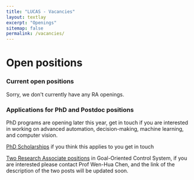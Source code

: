 ```yaml
---
title: "LUCAS - Vacancies"
layout: textlay
excerpt: "Openings"
sitemap: false
permalink: /vacancies/
---
```


# Open positions

### Current open positions
Sorry, we don't currently have any RA openings.


### Applications for PhD and Postdoc positions

PhD programs are opening later this year, get in touch if you are interested in working on advanced automation, decision-making, machine learning, and computer vision.

[PhD Scholarships](https://www.lboro.ac.uk/study/postgraduate/fees-funding/research-degree-funding/china-scholarship-council/) if you think this applies to you get in touch 

[Two Research Associate positions](https://vacancies.lboro.ac.uk/tlive_webrecruitment/wrd/run/ETREC107GF.open?VACANCY_ID=585387T83z&WVID=5913100PrZ&LANG=USA) in Goal-Oriented Control System, if you are interested please contact Prof Wen-Hua Chen, and the link of the description of the two posts will be updated soon.

<br>
<br>
<br>
<br>
